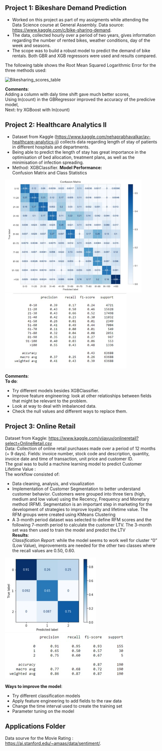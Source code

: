 ## **Project 1: Bikeshare Demand Prediction** ##
- Worked on this project as part of my assigments while attending the Data Science course at General Assembly. Data source: https://www.kaggle.com/c/bike-sharing-demand. 
- The data, collected hourly over a period of two years, gives information regarding the number of rented bikes, weather conditions, day of the week and seasons. 
- The scope was to build a robust model to predict the demand of bike rentals. Both GBR and XGB regressors were used and results compared. 

The following table shows the Root Mean Squared Logarithmic Error for the three methods used: 

![Bikesharing_scores_table](https://user-images.githubusercontent.com/68543397/96701656-c0705780-1388-11eb-90a2-d6fe9b542f6f.jpg)

**Comments**:\
Adding a column with daly time shift gave much better scores, \
Using ln(count) in the GBRegressor improved the accuracy of the predicive model,\
Next: try XGBoost with ln(count)

## Project 2: Healthcare Analytics II ##
- Dataset from Kaggle (https://www.kaggle.com/nehaprabhavalkar/av-healthcare-analytics-ii) collects data regarding length of stay of patients in different hospitals and departments.
- Being able to predict the length of stay has great importance in the optimisation of bed allocation, treatment plans, as well as the minimisation of infection spreading.
- Method: XGBClassifier.
**Model Performance:** \
Confusion Matrix and Class Statistics
<img src="https://github.com/lisadt/ESProjects/blob/main/Healthcare/ConfusionMatrix_HealthcareAnalyticsII.jpg" width="450" />
<img src="https://github.com/lisadt/ESProjects/blob/main/Healthcare/HealthcareAnalyticsReport.jpg" width="400" />

**Comments**: \
**To do**:
- Try different models besides XGBClassifier. 
- Improve feature engineering: look at other relatioships between fields that might be relevant to the problem. 
- Look at way to deal with imbalanced data. 
- Check the null values and different ways to replace them.

## **Project 3: Online Retail** ## 
Dataset from Kaggle: https://www.kaggle.com/vijayuv/onlineretail?select=OnlineRetail.csv \
Data: Collection of online retail purchases made over a period of 12 months (+ 9 days). Fields: invoice number, stock code and description, quantity, invoice date and time of transaction, unit price and customer ID. \
The goal was to build a machine learning model to predict Customer Lifetime Value : \
The workflow consisted of: 
- Data cleaning, analysis, and visualization 
- Implementation of Customer Segmentation to better understand customer behavior. Customers were grouped into three tiers (high, medium and low value) using the Recency, Frequency and Monetary method (RFM). Segmentation is an important step in marketing for the development of strategies to improve loyalty and lifetime value. 
The RFM groups were created using KMeans Clustering 
- A 3-month period dataset was selected to define RFM scores and the following 7-month period to calculate the customer LTV. The 3-month set was then used to train the model and predict the LTV \
**Results**: \
*Classification Report*: while the model seems to work well for cluster “0” (Low Value), improvements are needed for the other two classes where the recall values are 0.50, 0.60.

<img src="https://github.com/lisadt/ESProjects/blob/main/OnlineRetail/ConfusionMatrix2.jpg" width="300" />
<img src="https://github.com/lisadt/ESProjects/blob/main/OnlineRetail/ClassificationReport2.jpg" width="400" />

**Ways to improve the model**: 
- Try different classification models
- Apply feature engineering to add fields to the raw data 
- Change the time interval used to create the training set
- Parameter tuning on the model

## **Applications Folder** ## 
Data sourve for the Movie Rating :  https://ai.stanford.edu/~amaas/data/sentiment/.
